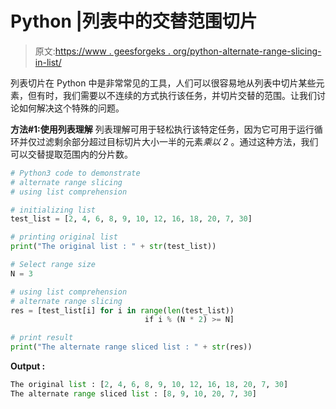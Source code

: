 # Python |列表中的交替范围切片

> 原文:[https://www . geesforgeks . org/python-alternate-range-slicing-in-list/](https://www.geeksforgeeks.org/python-alternate-range-slicing-in-list/)

列表切片在 Python 中是非常常见的工具，人们可以很容易地从列表中切片某些元素，但有时，我们需要以不连续的方式执行该任务，并切片交替的范围。让我们讨论如何解决这个特殊的问题。

**方法#1:使用列表理解**
列表理解可用于轻松执行该特定任务，因为它可用于运行循环并仅过滤剩余部分超过目标切片大小一半的元素*乘以 2* 。通过这种方法，我们可以交替提取范围内的分片数。

```py
# Python3 code to demonstrate
# alternate range slicing 
# using list comprehension

# initializing list 
test_list = [2, 4, 6, 8, 9, 10, 12, 16, 18, 20, 7, 30]

# printing original list
print("The original list : " + str(test_list))

# Select range size 
N = 3

# using list comprehension
# alternate range slicing
res = [test_list[i] for i in range(len(test_list)) 
                              if i % (N * 2) >= N]

# print result
print("The alternate range sliced list : " + str(res))
```

**Output :**

```py
The original list : [2, 4, 6, 8, 9, 10, 12, 16, 18, 20, 7, 30]
The alternate range sliced list : [8, 9, 10, 20, 7, 30]

```